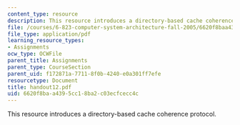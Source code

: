 ```yaml
---
content_type: resource
description: This resource introduces a directory-based cache coherence protocol.
file: /courses/6-823-computer-system-architecture-fall-2005/6620f8baa4395cc18ba2c03ecfcecc4c_handout12.pdf
file_type: application/pdf
learning_resource_types:
- Assignments
ocw_type: OCWFile
parent_title: Assignments
parent_type: CourseSection
parent_uid: f172871a-7711-8f0b-4240-e0a301ff7efe
resourcetype: Document
title: handout12.pdf
uid: 6620f8ba-a439-5cc1-8ba2-c03ecfcecc4c
---
```

This resource introduces a directory-based cache coherence protocol.

